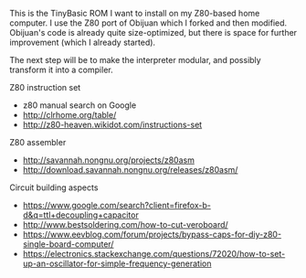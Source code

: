 This is the TinyBasic ROM I want to install on my Z80-based home computer.
I use the Z80 port of Obijuan which I forked and then modified.
Obijuan's code is already quite size-optimized, but there is space for 
further improvement (which I already started).

The next step will be to make the interpreter modular, and possibly
transform it into a compiler.

Z80 instruction set
* z80 manual search on Google
* http://clrhome.org/table/
* http://z80-heaven.wikidot.com/instructions-set

Z80 assembler
* http://savannah.nongnu.org/projects/z80asm
* http://download.savannah.nongnu.org/releases/z80asm/

Circuit building aspects
* https://www.google.com/search?client=firefox-b-d&q=ttl+decoupling+capacitor
* http://www.bestsoldering.com/how-to-cut-veroboard/
* https://www.eevblog.com/forum/projects/bypass-caps-for-diy-z80-single-board-computer/
* https://electronics.stackexchange.com/questions/72020/how-to-set-up-an-oscillator-for-simple-frequency-generation
